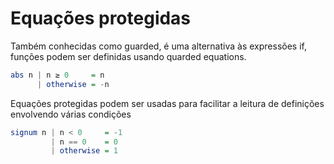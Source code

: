 # Equações protegidas
Também conhecidas como guarded, é uma alternativa às expressões if, funções podem ser definidas usando quarded equations.

```haskell
abs n | n ≥ 0     = n
      | otherwise = -n
```
Equações protegidas podem ser usadas para facilitar a leitura de definições envolvendo várias condições

```haskell
signum n | n < 0     = -1
         | n == 0    = 0
         | otherwise = 1

```

